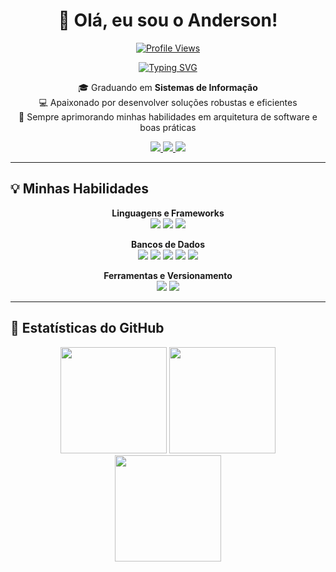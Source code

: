 <div align="center">

# 👋 Olá, eu sou o Anderson!

[![Profile Views](https://komarev.com/ghpvc/?username=anderson-rdev&label=PROFILE+VIEWS&color=00BFFF&style=for-the-badge)](https://github.com/anderson-rdev)  

<a href="https://git.io/typing-svg">
  <img src="https://readme-typing-svg.herokuapp.com?font=Fira+Code&size=22&pause=1000&color=00BFFF&center=true&width=500&lines=Desenvolvedor+Back-End;Entusiasta+de+tecnologia+e+inovação;Foco+em+Python,+Java+e+boas+práticas" alt="Typing SVG" />
</a>

<p align="center">
🎓 Graduando em <strong>Sistemas de Informação</strong> <br>
💻 Apaixonado por desenvolver soluções robustas e eficientes <br>
🚀 Sempre aprimorando minhas habilidades em arquitetura de software e boas práticas
</p>

<div>
  <a href="mailto:derson.r4mos@gmail.com" target="_blank">
    <img src="https://img.shields.io/badge/Gmail-D14836?style=for-the-badge&logo=gmail&logoColor=white">
  </a>
  <a href="www.linkedin.com/in/andersonramos-profissional" target="_blank">
    <img src="https://img.shields.io/badge/-LinkedIn-%230077B5?style=for-the-badge&logo=linkedin&logoColor=white">
  </a>
  <a href="https://github.com/anderson-rdev" target="_blank">
    <img src="https://img.shields.io/badge/GitHub-181717?style=for-the-badge&logo=github&logoColor=white">
  </a>
</div>

</div>

---

## 💡 Minhas Habilidades

<div align="center">

**Linguagens e Frameworks**  
<img src="https://img.shields.io/badge/Python-3776AB?style=for-the-badge&logo=python&logoColor=white" />
<img src="https://img.shields.io/badge/Java-ED8B00?style=for-the-badge&logo=openjdk&logoColor=white" />
<img src="https://img.shields.io/badge/Spring-6DB33F?style=for-the-badge&logo=spring&logoColor=white" />

**Bancos de Dados**  
<img src="https://img.shields.io/badge/PostgreSQL-4169E1?style=for-the-badge&logo=postgresql&logoColor=white" />
<img src="https://img.shields.io/badge/MySQL-4479A1?style=for-the-badge&logo=mysql&logoColor=white" />
<img src="https://img.shields.io/badge/SQLite-003B57?style=for-the-badge&logo=sqlite&logoColor=white" />
<img src="https://img.shields.io/badge/SQL%20Server-CC2927?style=for-the-badge&logo=microsoftsqlserver&logoColor=white" />
<img src="https://img.shields.io/badge/MongoDB-47A248?style=for-the-badge&logo=mongodb&logoColor=white" />


**Ferramentas e Versionamento**  
<img src="https://img.shields.io/badge/GIT-E44C30?style=for-the-badge&logo=git&logoColor=white" />
<img src="https://img.shields.io/badge/Docker-2496ED?style=for-the-badge&logo=docker&logoColor=white" />
</div>

---

## 🚀 Estatísticas do GitHub

<div align="center">
  <img height="170em" src="https://github-readme-stats.vercel.app/api?username=anderson-rdev&show_icons=true&theme=tokyonight&include_all_commits=true&count_private=true"/>
  <img height="170em" src="https://github-readme-stats.vercel.app/api/top-langs/?username=anderson-rdev&layout=compact&langs_count=7&theme=tokyonight"/>
  <img height="170em" src="https://github-readme-streak-stats.herokuapp.com/?user=anderson-rdev&theme=tokyonight" />
</div>
